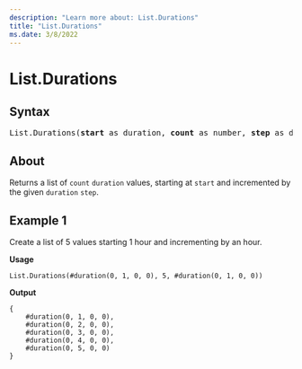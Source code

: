 ```yaml
---
description: "Learn more about: List.Durations"
title: "List.Durations"
ms.date: 3/8/2022
---
```

# List.Durations

## Syntax

<pre>
List.Durations(<b>start</b> as duration, <b>count</b> as number, <b>step</b> as duration) as list
</pre>

## About

Returns a list of `count` `duration` values, starting at `start` and incremented by the given `duration` `step`.

## Example 1

Create a list of 5 values starting 1 hour and incrementing by an hour.

**Usage**

```powerquery-m
List.Durations(#duration(0, 1, 0, 0), 5, #duration(0, 1, 0, 0))
```

**Output**

```powerquery-m
{
    #duration(0, 1, 0, 0),
    #duration(0, 2, 0, 0),
    #duration(0, 3, 0, 0),
    #duration(0, 4, 0, 0),
    #duration(0, 5, 0, 0)
}
```
